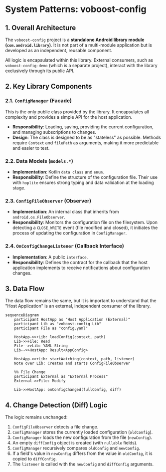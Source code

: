 # System Patterns: voboost-config

## 1. Overall Architecture

The `voboost-config` project is a **standalone Android library module (`com.android.library`)**. It is not part of a multi-module application but is developed as an independent, reusable component.

All logic is encapsulated within this library. External consumers, such as `voboost-config-demo` (which is a separate project), interact with the library exclusively through its public API.

## 2. Key Library Components

### 2.1. `ConfigManager` (Facade)

This is the only public class provided by the library. It encapsulates all complexity and provides a simple API for the host application.
*   **Responsibility**: Loading, saving, providing the current configuration, and managing subscriptions to changes.
*   **Design**: The class is designed to be as "stateless" as possible. Methods require `Context` and `filePath` as arguments, making it more predictable and easier to test.

### 2.2. Data Models (`models.*`)

*   **Implementation**: Kotlin `data class` and `enum`.
*   **Responsibility**: Define the structure of the configuration file. Their use with `hoplite` ensures strong typing and data validation at the loading stage.

### 2.3. `ConfigFileObserver` (Observer)

*   **Implementation**: An internal class that inherits from `android.os.FileObserver`.
*   **Responsibility**: Monitors the configuration file on the filesystem. Upon detecting a `CLOSE_WRITE` event (file modified and closed), it initiates the process of updating the configuration in `ConfigManager`.

### 2.4. `OnConfigChangeListener` (Callback Interface)

*   **Implementation**: A public `interface`.
*   **Responsibility**: Defines the contract for the callback that the host application implements to receive notifications about configuration changes.

## 3. Data Flow

The data flow remains the same, but it is important to understand that the "Host Application" is an external, independent consumer of the library.

```mermaid
sequenceDiagram
    participant HostApp as "Host Application (External)"
    participant Lib as "voboost-config Lib"
    participant File as "config.yaml"

    HostApp->>+Lib: loadConfig(context, path)
    Lib->>File: Read
    File-->>Lib: YAML String
    Lib-->>HostApp: Result<AppConfig>

    HostApp->>+Lib: startWatching(context, path, listener)
    Note over Lib: Creates and starts ConfigFileObserver

    %% File Change
    participant External as "External Process"
    External->>File: Modify

    Lib->>HostApp: onConfigChanged(fullConfig, diff)
```

## 4. Change Detection (Diff) Logic

The logic remains unchanged:
1.  `ConfigFileObserver` detects a file change.
2.  `ConfigManager` stores the currently loaded configuration (`oldConfig`).
3.  `ConfigManager` loads the new configuration from the file (`newConfig`).
4.  An empty `diffConfig` object is created (with `nullable` fields).
5.  `ConfigManager` recursively compares `oldConfig` and `newConfig`.
6.  If a field's value in `newConfig` differs from the value in `oldConfig`, it is copied to `diffConfig`.
7.  The `listener` is called with the `newConfig` and `diffConfig` arguments.